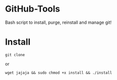 # GitHub-Tools
Bash script to install, purge, reinstall and manage git!

# Install
    git clone 

or

    wget jajaja && sudo chmod +x install && ./install
